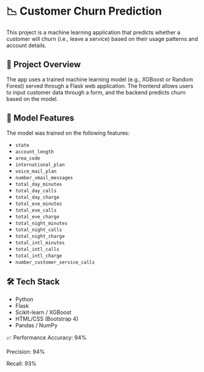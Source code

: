 # 📉 Customer Churn Prediction

This project is a machine learning application that predicts whether a customer will churn (i.e., leave a service) based on their usage patterns and account details.

## 🚀 Project Overview

The app uses a trained machine learning model (e.g., XGBoost or Random Forest) served through a Flask web application. The frontend allows users to input customer data through a form, and the backend predicts churn based on the model.

## 🧠 Model Features

The model was trained on the following features:

- `state`
- `account_length`
- `area_code`
- `international_plan`
- `voice_mail_plan`
- `number_vmail_messages`
- `total_day_minutes`
- `total_day_calls`
- `total_day_charge`
- `total_eve_minutes`
- `total_eve_calls`
- `total_eve_charge`
- `total_night_minutes`
- `total_night_calls`
- `total_night_charge`
- `total_intl_minutes`
- `total_intl_calls`
- `total_intl_charge`
- `number_customer_service_calls`

## 🛠 Tech Stack

- Python
- Flask
- Scikit-learn / XGBoost
- HTML/CSS (Bootstrap 4)
- Pandas / NumPy

📈 Performance
Accuracy: 94%

Precision: 94%

Recall: 93%
